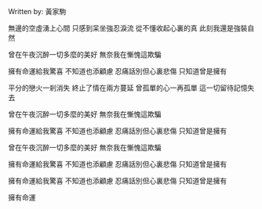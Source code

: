 
Written by: 黃家駒  

無邊的空虛湧上心間
只感到呆坐強忍淚流
從不懂收起心裏的真
此刻我還是強裝自然

曾在午夜沉醉一切多麼的美好
無奈我在慚愧這欺騙

擁有命運給我驚喜
不知道也添顧慮
忍痛話別但心裏悲傷
只知道曾是擁有

平分的戀火一剎消失
終止了情在兩方蔓延
曾孤單的心一再孤單
這一切留待記憶失去

曾在午夜沉醉一切多麼的美好
無奈我在慚愧這欺騙

擁有命運給我驚喜
不知道也添顧慮
忍痛話別但心裏悲傷
只知道曾是擁有

曾在午夜沉醉一切多麼的美好
無奈我在慚愧這欺騙

擁有命運給我驚喜
不知道也添顧慮
忍痛話別但心裏悲傷
只知道曾是擁有

擁有命運給我驚喜
不知道也添顧慮
忍痛話別但心裏悲傷
只知道曾是擁有

擁有命運  


